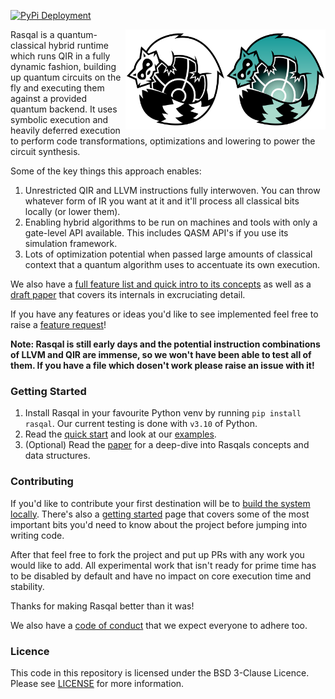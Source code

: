 [![PyPi Deployment](https://github.com/oqc-community/rasqal/actions/workflows/deploy-wheels.yml/badge.svg?event=release)](https://github.com/oqc-community/rasqal/actions/workflows/deploy-wheels.yml)

<img src="logo.png#gh-light-mode-only" align="right" width="160px">
<img src="logo_mono.png#gh-dark-mode-only" align="right" width="160px"/>

Rasqal is a quantum-classical hybrid runtime which runs QIR in a fully dynamic fashion, building up quantum circuits on the fly and executing them against a provided quantum backend.
It uses symbolic execution and heavily deferred execution to perform code transformations, optimizations and lowering to power the circuit synthesis.

Some of the key things this approach enables:

1. Unrestricted QIR and LLVM instructions fully interwoven. You can throw whatever form of IR you want at it and it'll process all classical bits locally (or lower them).
2. Enabling hybrid algorithms to be run on machines and tools with only a gate-level API available. This includes QASM API's if you use its simulation framework.
3. Lots of optimization potential when passed large amounts of classical context that a quantum algorithm uses to accentuate its own execution.

We also have a [full feature list and quick intro to its concepts](https://github.com/oqc-community/rasqal/blob/develop/docs/features_and_concepts.md) as well as a [draft paper](https://github.com/oqc-community/rasqal/blob/develop/docs/papers/Rasqal%20Draft%20v2.pdf) that covers its internals in excruciating detail.

If you have any features or ideas you'd like to see implemented feel free to raise a [feature request](https://github.com/oqc-community/Rasqal/issues/new?assignees=&labels=enhancement&projects=&template=feature_request.md&title=)!

**Note: Rasqal is still early days and the potential instruction combinations of LLVM and QIR are immense, so we won't have been able to test all of them. If you have a file which dosen't work please raise an issue with it!**

### Getting Started

1. Install Rasqal in your favourite Python venv by running `pip install rasqal`. Our current testing is done with `v3.10` of Python.
2. Read the [quick start](https://github.com/oqc-community/rasqal/blob/develop/docs/quick_start.md) and look at our [examples](https://github.com/oqc-community/Rasqal/blob/develop/examples/examples.py).
3. (Optional) Read the [paper](https://github.com/oqc-community/rasqal/blob/develop/docs/papers/Rasqal%20Draft%20v3.pdf) for a deep-dive into Rasqals concepts and data structures.

### Contributing

If you'd like to contribute your first destination will be to [build the system locally](https://github.com/oqc-community/rasqal/blob/develop/docs/building.md).
There's also a [getting started](https://github.com/oqc-community/rasqal/blob/develop/docs/development.md) page that covers some of the most important bits you'd need to know about the project before jumping into writing code.

After that feel free to fork the project and put up PRs with any work you would like to add.
All experimental work that isn't ready for prime time has to be disabled by default and have no impact on core execution time and stability.

Thanks for making Rasqal better than it was!

We also have a [code of conduct](https://github.com/oqc-community/rasqal/blob/develop/code_of_conduct.md) that we expect everyone to adhere too.

### Licence

This code in this repository is licensed under the BSD 3-Clause Licence.
Please see [LICENSE](https://github.com/oqc-community/rasqal/blob/develop/LICENSE) for more information.
